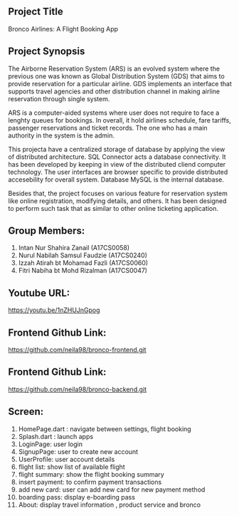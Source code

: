 
Project Title
-------------

Bronco Airlines: A Flight Booking App


Project Synopsis
----------------

The Airborne Reservation System (ARS) is an evolved system where the previous one was known as Global Distribution System (GDS) that aims to provide reservation  for a particular airline. GDS implements an interface that supports travel agencies and other distribution channel in making airline reservation through single system.

ARS is a computer-aided systems where user does not require to face a lenghty queues for bookings. In overall, it hold airlines schedule, fare tariffs, passenger reservations and ticket records. The one who has a main authority in the system is the admin.

This projecta have a centralized storage of database by applying the view of distributed architecture. SQL Connector acts a database connectivity. It has been developed by keeping in view of the distributed cliend computer technology. The user interfaces are browser specific to provide distributed accesebility for overall system. Database MySQL is the internal database.

Besides that, the project focuses on various feature for reservation system like online registration, modifying details, and others. It has been designed to perform such task that as similar to other online ticketing application.


Group Members:
--------------

1.  Intan Nur Shahira Zanail (A17CS0058)
2.  Nurul Nabilah Samsul Faudzie (A17CS0240)
3.  Izzah Atirah bt Mohamad Fazli (A17CS0060)
4.  Fitri Nabiha bt Mohd Rizalman (A17CS0047)


Youtube URL:
------------

https://youtu.be/1nZHUJnGpog


Frontend Github Link:
---------------------

https://github.com/neila98/bronco-frontend.git


Frontend Github Link:
---------------------

https://github.com/neila98/bronco-backend.git



Screen:
------------
1. HomePage.dart : navigate between settings, flight booking
2. Splash.dart : launch apps
3. LoginPage: user login
3. SignupPage: user to create new account
4. UserProfile: user account details
5. flight list: show list of available flight
6. flight summary: show the flight booking summary
7. insert payment: to confirm payment transactions
8. add new card: user can add new card for new payment method
9. boarding pass: display e-boarding pass
10. About: display travel information , product service and bronco
